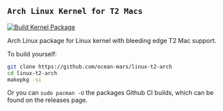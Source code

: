 ## `Arch Linux Kernel for T2 Macs`
[![Build Kernel Package](https://github.com/ocean-mars/linux-t2-arch/actions/workflows/BuildKernelPackage.yml/badge.svg?branch=main)](https://github.com/ocean-mars/linux-t2-arch/actions/workflows/BuildKernelPackage.yml) 

Arch Linux package for Linux kernel with bleeding edge T2 Mac support.

To build yourself:

```sh
git clone https://github.com/ocean-mars/linux-t2-arch
cd linux-t2-arch
makepkg -si
```

Or you can `sudo pacman -U` the packages Github CI builds, which can be found on the releases page.
